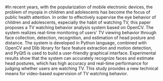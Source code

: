 #In recent years, with the popularization of mobile electronic devices, the problem of myopia in children and adolescents has become the focus of public health attention. In order to effectively supervise the eye behavior of children and adolescents, especially the habit of watching TV, this paper proposes a TV watching behavior analysis system based on OpenCV. The system realizes real-time monitoring of users' TV viewing behavior through face collection, detection, recognition, and estimation of head posture and distance. The system is developed in Python language, combined with OpenCV and Dlib library for face feature extraction and motion detection, and PyQt5 is used to build a user-friendly graphical interface. Experimental results show that the system can accurately recognize faces and estimate head postures, which has high accuracy and real-time performance for judging whether users are watching TV. This study provides a new technical means for video-based supervision of TV watching behavior.
